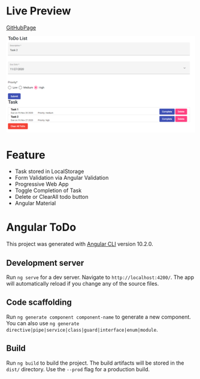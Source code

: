 # **Live Preview**

[GitHubPage](https://darkripper214.github.io/AngularToDo/)

![ToDo](src/assets/code1.PNG)

# **Feature**

- Task stored in LocalStorage
- Form Validation via Angular Validation
- Progressive Web App
- Toggle Completion of Task
- Delete or ClearAll todo button
- Angular Material

# Angular ToDo

This project was generated with [Angular CLI](https://github.com/angular/angular-cli) version 10.2.0.

## Development server

Run `ng serve` for a dev server. Navigate to `http://localhost:4200/`. The app will automatically reload if you change any of the source files.

## Code scaffolding

Run `ng generate component component-name` to generate a new component. You can also use `ng generate directive|pipe|service|class|guard|interface|enum|module`.

## Build

Run `ng build` to build the project. The build artifacts will be stored in the `dist/` directory. Use the `--prod` flag for a production build.
